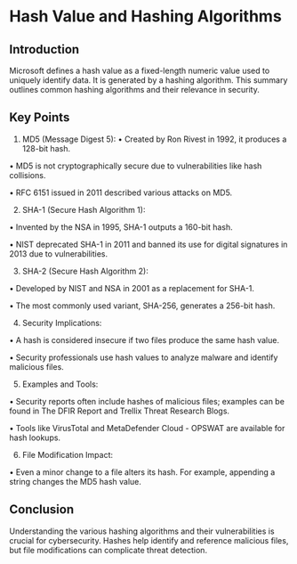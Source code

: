 # Hash Value and Hashing Algorithms 

## Introduction 
Microsoft defines a hash value as a fixed-length numeric value used to uniquely identify data. It is generated by a hashing algorithm. This summary outlines common hashing algorithms and their relevance in security. 

## Key Points 
1. MD5 (Message Digest 5): 
• Created by Ron Rivest in 1992, it produces a 128-bit hash. 

• MD5 is not cryptographically secure due to vulnerabilities like hash collisions. 

• RFC 6151 issued in 2011 described various attacks on MD5. 

2. SHA-1 (Secure Hash Algorithm 1): 

• Invented by the NSA in 1995, SHA-1 outputs a 160-bit hash. 

• NIST deprecated SHA-1 in 2011 and banned its use for digital signatures in 2013 due to vulnerabilities. 

3. SHA-2 (Secure Hash Algorithm 2): 

• Developed by NIST and NSA in 2001 as a replacement for SHA-1. 

• The most commonly used variant, SHA-256, generates a 256-bit hash. 

4. Security Implications: 

• A hash is considered insecure if two files produce the same hash value. 

• Security professionals use hash values to analyze malware and identify malicious files. 

5. Examples and Tools: 

• Security reports often include hashes of malicious files; examples can be found in The DFIR Report and Trellix Threat Research Blogs.

• Tools like VirusTotal and MetaDefender Cloud - OPSWAT are available for hash lookups. 

6. File Modification Impact: 

• Even a minor change to a file alters its hash. For example, appending a string changes the MD5 hash value. 

## Conclusion 
Understanding the various hashing algorithms and their vulnerabilities is crucial for cybersecurity. Hashes help identify and reference malicious files, but file modifications can complicate threat detection.